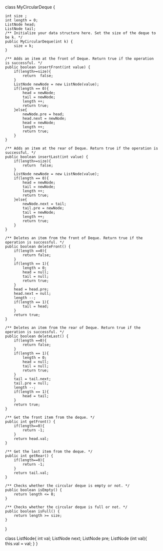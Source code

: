 class MyCircularDeque {

    int size ;
    int length = 0;
    ListNode head;
    ListNode tail;
    /** Initialize your data structure here. Set the size of the deque to be k. */
    public MyCircularDeque(int k) {
        size = k;
    }
    
    /** Adds an item at the front of Deque. Return true if the operation is successful. */
    public boolean insertFront(int value) {
        if(length>=size){
            return  false;
        }
        ListNode newNode = new ListNode(value);
        if(length == 0){
            head = newNode;
            tail = newNode;
            length ++;
            return true;
        }else{
            newNode.pre = head;
            head.next = newNode;
            head = newNode;
            length ++;
            return true;
        }
    }
    
    /** Adds an item at the rear of Deque. Return true if the operation is successful. */
    public boolean insertLast(int value) {
        if(length>=size){
            return  false;
        }
        ListNode newNode = new ListNode(value);
        if(length == 0){
            head = newNode;
            tail = newNode;
            length ++;
            return true;
        }else{
            newNode.next = tail;
            tail.pre = newNode;
            tail = newNode;
            length ++;
            return true;
        }
    }
    
    /** Deletes an item from the front of Deque. Return true if the operation is successful. */
    public boolean deleteFront() {
        if(length ==0){
            return false;
        }
        if(length == 1){
            length = 0;
            head = null;
            tail = null;
            return true;
        }
        head = head.pre;
        head.next = null;
        length --;
        if(length == 1){
            tail = head;
        }
        return true;
    }
    
    /** Deletes an item from the rear of Deque. Return true if the operation is successful. */
    public boolean deleteLast() {
        if(length ==0){
            return false;
        }
        if(length == 1){
            length = 0;
            head = null;
            tail = null;
            return true;
        }
        tail = tail.next;
        tail.pre = null;
        length --;
        if(length == 1){
            head = tail;
        }
        return true;
    }
    
    /** Get the front item from the deque. */
    public int getFront() {
        if(length==0){
            return -1;
        }
        return head.val;
    }
    
    /** Get the last item from the deque. */
    public int getRear() {
        if(length==0){
            return -1;
        }
        return tail.val;
    }
    
    /** Checks whether the circular deque is empty or not. */
    public boolean isEmpty() {
        return length <= 0;
    }
    
    /** Checks whether the circular deque is full or not. */
    public boolean isFull() {
        return length >= size;
    }
}

class ListNode{
    int val;
    ListNode next;
    ListNode pre;
    ListNode (int val){
        this.val = val;
    }
}
